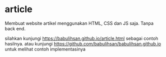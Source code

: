# article
Membuat website artikel menggunakan HTML, CSS dan JS saja. Tanpa back end.

silahkan kunjungi https://babulihsan.github.io/article.html sebagai contoh hasilnya.
atau kunjungi https://github.com/babulihsan/babulihsan.github.io untuk melihat contoh implementasinya
